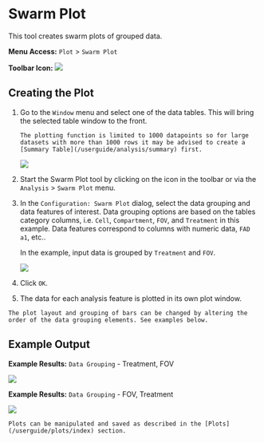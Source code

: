 # Swarm Plot

This tool creates swarm plots of grouped data.

**Menu Access:** `Plot` > `Swarm Plot`

**Toolbar Icon:** ![](/images/analysis/swarmplot.png)

## Creating the Plot

1. Go to the `Window` menu and select one of the data tables. This will bring the selected table window to the front.  
    ```{note}
    The plotting function is limited to 1000 datapoints so for large datasets with more than 1000 rows it may be advised to create a [Summary Table](/userguide/analysis/summary) first.
    ```
    
    ![](/images/analysis/dataframe-summary-grouped.png)

2. Start the Swarm Plot tool by clicking on the icon in the toolbar or via the `Analysis` > `Swarm Plot` menu.

3. In the `Configuration: Swarm Plot` dialog, select the data grouping and data features of interest. Data grouping options are based on the tables category columns,  i.e. `Cell`, `Compartment`, `FOV`, and `Treatment` in this example. Data features correspond to columns with numeric data, `FAD a1`, etc..

    In the example, input data is grouped by `Treatment` and `FOV`.  

    ![](/images/analysis/swarmplot-config-grouping.png)

4. Click `OK`.

5. The data for each analysis feature is plotted in its own plot window.

```{note}
The plot layout and grouping of bars can be changed by altering the order of the data grouping elements. See examples below.
```

## Example Output

**Example Results:** `Data Grouping` - Treatment, FOV

![](/images/analysis/swarmplot-result1-grouping.png)


**Example Results:** `Data Grouping` - FOV, Treatment

![](/images/analysis/swarmplot-result2-grouping.png)

```{note}
Plots can be manipulated and saved as described in the [Plots](/userguide/plots/index) section.
```